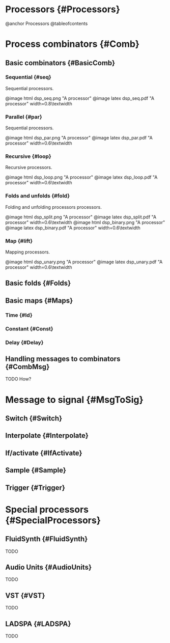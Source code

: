 
# Processors {#Processors}

@anchor Processors
@tableofcontents


# Process combinators {#Comb}

## Basic combinators {#BasicComb}

### Sequential {#seq}

Sequential processors.

@image html  dsp_seq.png "A processor"
@image latex dsp_seq.pdf "A processor" width=0.8\textwidth

### Parallel {#par}

Sequential processors.

@image html  dsp_par.png "A processor"
@image latex dsp_par.pdf "A processor" width=0.6\textwidth

### Recursive {#loop}

Recursive processors.

@image html  dsp_loop.png "A processor"
@image latex dsp_loop.pdf "A processor" width=0.6\textwidth

### Folds and unfolds {#fold}

Folding and unfolding processors processors.

@image html  dsp_split.png "A processor"
@image latex dsp_split.pdf "A processor" width=0.6\textwidth
@image html  dsp_binary.png "A processor"
@image latex dsp_binary.pdf "A processor" width=0.6\textwidth

### Map {#lift}

Mapping processors.

@image html  dsp_unary.png "A processor"
@image latex dsp_unary.pdf "A processor" width=0.6\textwidth

## Basic folds {#Folds}


## Basic maps {#Maps}

### Time {#Id}
### Constant {#Const}
### Delay {#Delay}

## Handling messages to combinators {#CombMsg}

TODO How?


# Message to signal {#MsgToSig}

## Switch {#Switch}
## Interpolate {#Interpolate}
## If/activate {#IfActivate}
## Sample {#Sample}
## Trigger {#Trigger}

# Special processors {#SpecialProcessors}

## FluidSynth {#FluidSynth}

TODO

## Audio Units {#AudioUnits}

TODO

## VST {#VST}

TODO

## LADSPA {#LADSPA}

TODO





